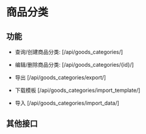 # 商品分类


## 功能

- 查询/创建商品分类:
[/api/goods_categories/]

- 编辑/删除商品分类:
[/api/goods_categories/{id}/]

- 导出
[/api/goods_categories/export/]

- 下载模板
[/api/goods_categories/import_template/]

- 导入
[/api/goods_categories/import_data/]


## 其他接口
